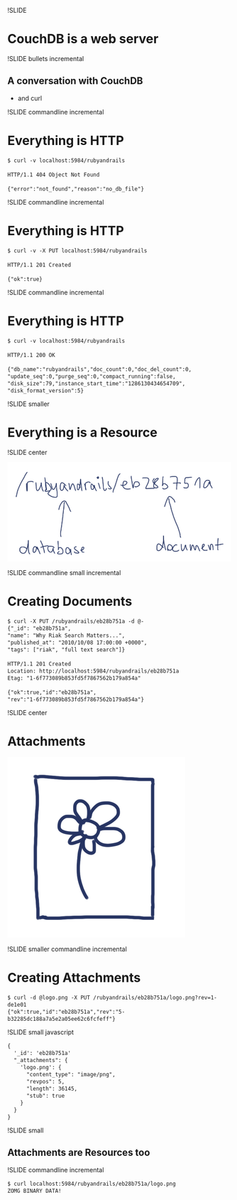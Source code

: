 !SLIDE

# CouchDB is a web server #

!SLIDE bullets incremental

## A conversation with CouchDB ##

* and curl

!SLIDE commandline incremental 

# Everything is HTTP #

    $ curl -v localhost:5984/rubyandrails

    HTTP/1.1 404 Object Not Found

    {"error":"not_found","reason":"no_db_file"}

!SLIDE commandline incremental

# Everything is HTTP #

    $ curl -v -X PUT localhost:5984/rubyandrails

    HTTP/1.1 201 Created

    {"ok":true}

!SLIDE commandline incremental

# Everything is HTTP #

    $ curl -v localhost:5984/rubyandrails

    HTTP/1.1 200 OK

    {"db_name":"rubyandrails","doc_count":0,"doc_del_count":0,
    "update_seq":0,"purge_seq":0,"compact_running":false,
    "disk_size":79,"instance_start_time":"1286130434654709",
    "disk_format_version":5}

!SLIDE smaller

# Everything is a Resource #

!SLIDE center

![Document URI](document_uri.png)

!SLIDE commandline small incremental

# Creating Documents #

    $ curl -X PUT /rubyandrails/eb28b751a -d @-
    {"_id": "eb28b751a",
    "name": "Why Riak Search Matters...",
    "published_at": "2010/10/08 17:00:00 +0000",
    "tags": ["riak", "full text search"]}

    HTTP/1.1 201 Created
    Location: http://localhost:5984/rubyandrails/eb28b751a
    Etag: "1-6f773089b853fd5f7867562b179a854a"

    {"ok":true,"id":"eb28b751a",
    "rev":"1-6f773089b853fd5f7867562b179a854a"}
    
!SLIDE center

# Attachments #

![Attachment](attachment.png)

!SLIDE smaller commandline incremental

# Creating Attachments #

    $ curl -d @logo.png -X PUT /rubyandrails/eb28b751a/logo.png?rev=1-de1e01
    {"ok":true,"id":"eb28b751a","rev":"5-b32285dc188a7a5e2a05ee62c6fcfeff"}

!SLIDE small javascript

    {
      '_id': 'eb28b751a'
      "_attachments": {
        'logo.png': {
          "content_type": "image/png",
          "revpos": 5,
          "length": 36145,
          "stub": true
        }
      }
    }
!SLIDE small

## Attachments are Resources too ##

!SLIDE commandline incremental

    $ curl localhost:5984/rubyandrails/eb28b751a/logo.png
    ZOMG BINARY DATA!
